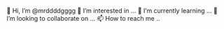 👋 Hi, I’m @mrddddgggg
👀 I’m interested in ...
🌱 I’m currently learning ...
💞️ I’m looking to collaborate on ...
📫 How to reach me ..

